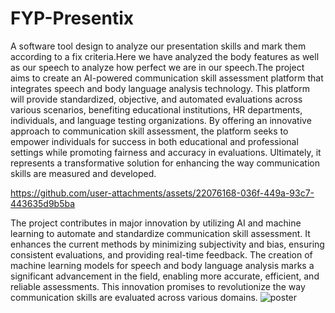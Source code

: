 # FYP-Presentix
A software tool design to analyze our presentation skills and mark them according to a fix criteria.Here we have analyzed the body features as well as our speech to analyze how perfect we are in our speech.The project aims to create an AI-powered communication skill assessment platform that integrates speech and body language analysis technology. This platform will provide standardized, objective, and automated evaluations across various scenarios, benefiting educational institutions, HR departments, individuals, and language testing organizations. By offering an innovative approach to communication skill assessment, the platform seeks to empower individuals for success in both educational and professional settings while promoting fairness and accuracy in evaluations. Ultimately, it represents a transformative solution for enhancing the way communication skills are measured and developed.

https://github.com/user-attachments/assets/22076168-036f-449a-93c7-443635d9b5ba

The project contributes in major innovation by utilizing AI and machine learning to automate and standardize communication skill assessment. It enhances the current methods by minimizing subjectivity and bias, ensuring consistent evaluations, and providing real-time feedback. The creation of machine learning models for speech and body language analysis marks a significant advancement in the field, enabling more accurate, efficient, and reliable assessments. This innovation promises to revolutionize the way communication skills are evaluated across various domains.
![poster](https://github.com/user-attachments/assets/40bc7ce8-b76c-4b1c-b65a-955b6ae42b45)



